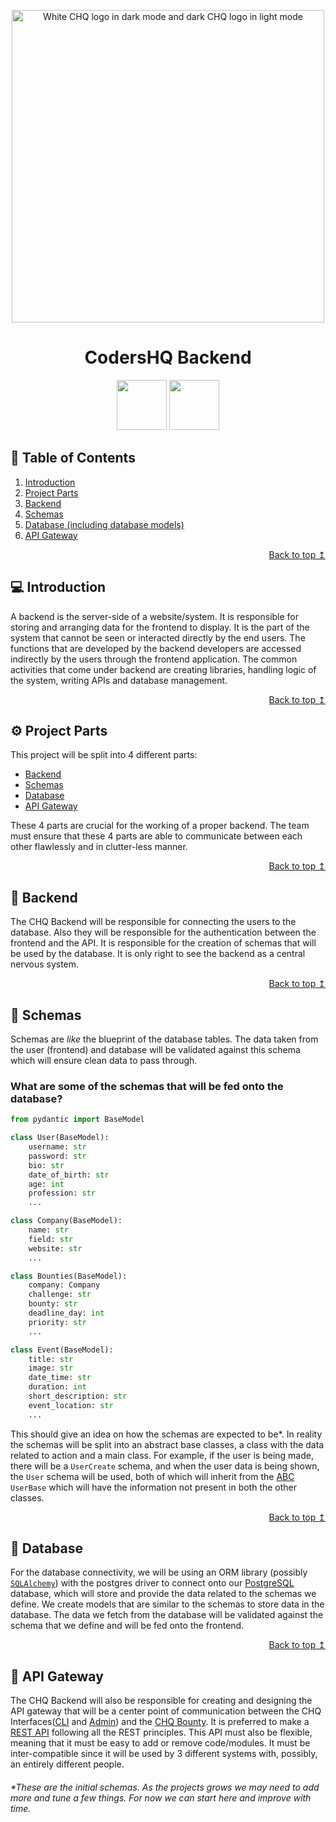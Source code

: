 <p align="center">
    <picture>
        <source media="(prefers-color-scheme: dark)" srcset="https://www.arsal.xyz/CHQAssets/CHQLogo.png">
        <img alt="White CHQ logo in dark mode and dark CHQ logo in light mode" src="https://www.arsal.xyz/CHQAssets/CHQLogoYellow.png" width=500px>
    </picture>
    <h1 align="center">CodersHQ Backend</h1>
</p>

<p align="center">
 <a href="LICENSE.md" target="_blank"><img width="80" src="https://img.shields.io/badge/License-MIT-red.svg"></a>
 <a href="https://discord.gg/X3vZZxK3KQ" target="_blank"><img width="80" src="https://img.shields.io/badge/Discord-%237289DA.svg?style=for-the-badge&logo=discord&logoColor=white"></a>
</p>

<h2 id='toc'>📝 Table of Contents</h2>

<ol>
    <li><a href='#intro'>Introduction</a></li>
    <li><a href='#parts'>Project Parts</a></li>
    <li><a href='#backend'>Backend</a></li>
    <li><a href='#schemas'>Schemas</a></li>
    <li><a href='#db'>Database (including database models)</a></li>
    <li><a href='#api'>API Gateway</a></li>
</ol>

<div align="right">
    <a href='#toc'>Back to top ↥</a>
</div>

<h2 id='intro'>💻 Introduction</h2>

A backend is the server-side of a website/system. It is responsible for storing and arranging data for the frontend to display. It is the part of the system that cannot be seen or interacted directly by the end users. The functions that are developed by the backend developers are accessed indirectly by the users through the frontend application. The common activities that come under backend are creating libraries, handling logic of the system, writing APIs and database management.


<div align="right">
    <a href='#toc'>Back to top ↥</a>
</div>

<h2 id='parts'>⚙️ Project Parts</h2>

This project will be split into 4 different parts:

<ul>
    <li><a href='#backend'>Backend</a></li>
    <li><a href='#schemas'>Schemas</a></li>
    <li><a href='#db'>Database</a></li>
    <li><a href='#api'>API Gateway</a></li>
</ul>

These 4 parts are crucial for the working of a proper backend. The team must ensure that these 4 parts are able to communicate between each other flawlessly and in clutter-less manner.

<div align="right">
    <a href='#toc'>Back to top ↥</a>
</div>

<h2 id='backend'>🧠 Backend</h2>

The CHQ Backend will be responsible for connecting the users to the database. Also they will be responsible for the authentication between the frontend and the API. It is responsible for the creation of schemas that will be used by the database. It is only right to see the backend as a central nervous system.

<div align="right">
    <a href='#toc'>Back to top ↥</a>
</div>

<h2 id='schemas'>📖 Schemas</h2>
Schemas are <em>like</em> the blueprint of the database tables. The data taken from the user (frontend) and database will be validated against this schema which will ensure clean data to pass through.

<h3>What are some of the schemas that will be fed onto the database?</h3>

```python
from pydantic import BaseModel

class User(BaseModel):
    username: str
    password: str
    bio: str
    date_of_birth: str
    age: int
    profession: str
    ...

class Company(BaseModel):
    name: str
    field: str
    website: str
    ...

class Bounties(BaseModel):
    company: Company
    challenge: str
    bounty: str
    deadline_day: int
    priority: str
    ...

class Event(BaseModel):
    title: str
    image: str
    date_time: str
    duration: int
    short_description: str
    event_location: str
    ...
```

This should give an idea on how the schemas are expected to be*. In reality the schemas will be split into an abstract base classes, a class with the data related to action and a main class. For example, if the user is being made, there will be a `UserCreate` schema, and when the user data is being shown, the `User` schema will be used, both of which will inherit from the [ABC](https://www.educative.io/answers/what-is-the-abstract-base-class-in-python) `UserBase` which will have the information not present in both the other classes.

<div align="right">
    <a href='#toc'>Back to top ↥</a>
</div>

<h2 id='db'>📙 Database</h2>

For the database connectivity, we will be using an ORM library (possibly [`SQLAlchemy`](https://www.sqlalchemy.org/)) with the postgres driver to connect onto our [PostgreSQL](https://www.postgresql.org/) database, which will store and provide the data related to the schemas we define. We create models that are similar to the schemas to store data in the database. The data we fetch from the database will be validated against the schema that we define and will be fed onto the frontend.

<div align="right">
    <a href='#toc'>Back to top ↥</a>
</div>

<h2 id='api'>🔗 API Gateway</h2>

The CHQ Backend will also be responsible for creating and designing the API gateway that will be a center point of communication between the CHQ Interfaces([CLI](https://github.com/Coders-HQ/CLI) and [Admin](https://github.com/Coders-HQ/Admin)) and the [CHQ Bounty](https://github.com/Coders-HQ/Bounty). It is preferred to make a [REST API](https://restfulapi.net/) following all the REST principles. This API must also be flexible, meaning that it must be easy to add or remove code/modules. It must be inter-compatible since it will be used by 3 different systems with, possibly, an entirely different people.
        
<h6>*These are the initial schemas. As the projects grows we may need to add more and tune a few things. For now we can start here and improve with time.</h6>
